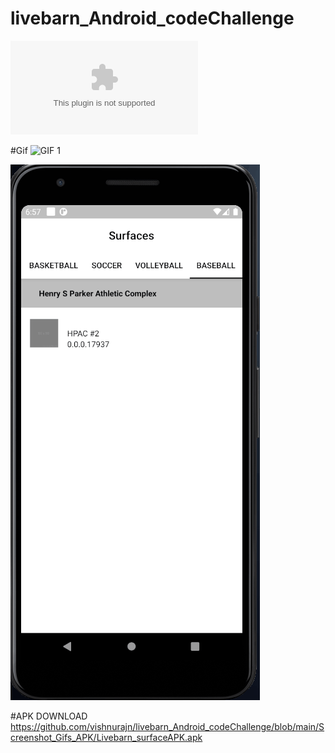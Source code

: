 # livebarn_Android_codeChallenge

![APK](https://github.com/vishnurajn/livebarn_Android_codeChallenge/blob/main/Screenshot_Gifs_APK/Livebarn_surfaceAPK.apk)

#Gif
![GIF 1](https://github.com/vishnurajn/livebarn_Android_codeChallenge/blob/main/Screenshot_Gifs_APK/LiveBarn_GIF_.gif)

![GIF 2](https://github.com/vishnurajn/livebarn_Android_codeChallenge/blob/main/Screenshot_Gifs_APK/LiveBarn_GIF_left_right-swipe.gif)

#APK DOWNLOAD 
https://github.com/vishnurajn/livebarn_Android_codeChallenge/blob/main/Screenshot_Gifs_APK/Livebarn_surfaceAPK.apk

